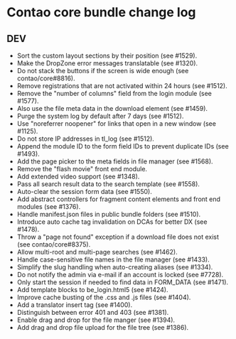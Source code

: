 # Contao core bundle change log

## DEV

 * Sort the custom layout sections by their position (see #1529).
 * Make the DropZone error messages translatable (see #1320).
 * Do not stack the buttons if the screen is wide enough (see contao/core#8816).
 * Remove registrations that are not activated within 24 hours (see #1512).
 * Remove the "number of columns" field from the login module (see #1577).
 * Also use the file meta data in the download element (see #1459).
 * Purge the system log by default after 7 days (see #1512).
 * Use "noreferrer noopener" for links that open in a new window (see #1125).
 * Do not store IP addresses in tl_log (see #1512).
 * Append the module ID to the form field IDs to prevent duplicate IDs (see #1493).
 * Add the page picker to the meta fields in file manager (see #1568).
 * Remove the "flash movie" front end module.
 * Add extended video support (see #1348).
 * Pass all search result data to the search template (see #1558).
 * Auto-clear the session form data (see #1550).
 * Add abstract controllers for fragment content elements and front end modules (see #1376).
 * Handle manifest.json files in public bundle folders (see #1510).
 * Introduce auto cache tag invalidation on DCAs for better DX (see #1478).
 * Throw a "page not found" exception if a download file does not exist (see contao/core#8375).
 * Allow multi-root and multi-page searches (see #1462).
 * Handle case-sensitive file names in the file manager (see #1433).
 * Simplify the slug handling when auto-creating aliases (see #1334).
 * Do not notify the admin via e-mail if an account is locked (see #7728).
 * Only start the session if needed to find data in FORM_DATA (see #1471).
 * Add template blocks to be_login.html5 (see #1424).
 * Improve cache busting of the .css and .js files (see #1404).
 * Add a translator insert tag (see #1400).
 * Distinguish between error 401 and 403 (see #1381).
 * Enable drag and drop for the file manger (see #1394).
 * Add drag and drop file upload for the file tree (see #1386).
